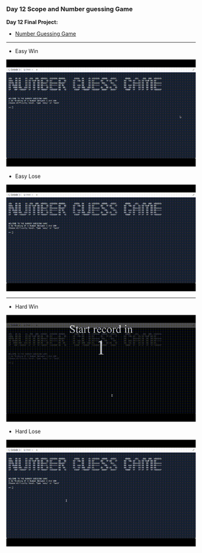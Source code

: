 ### Day 12 Scope and Number guessing Game

**Day 12 Final Project:**

- [Number Guessing Game](https://replit.com/@supercodr/number-guess-game)

---

- Easy Win

![](easy-win.gif)

- Easy Lose

![](easy-lose.gif)

---

- Hard Win

![](hard-win.gif)

- Hard Lose

![](hard-lose.gif)
